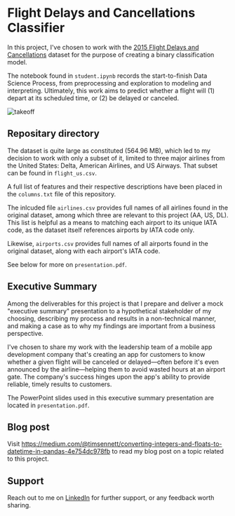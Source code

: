 
# Flight Delays and Cancellations Classifier

In this project, I've chosen to work with the [2015 Flight Delays and Cancellations](https://www.kaggle.com/usdot/flight-delays#flights.csv) dataset for the purpose of creating a binary classification model.

The notebook found in `student.ipynb` records the start-to-finish Data Science Process, from preprocessing and exploration to modeling and interpreting. Ultimately, this work aims to predict whether a flight will (1) depart at its scheduled time, or (2) be delayed or canceled.

![takeoff](https://media.giphy.com/media/l0IyoqulCpw5YqTGE/giphy.gif)


## Repositary directory

The dataset is quite large as constituted (564.96 MB), which led to my decision to work with only a subset of it, limited to three major airlines from the United States: Delta, American Airlines, and US Airways. That subset can be found in `flight_us.csv`.

A full list of features and their respective descriptions have been placed in the `columns.txt` file of this repository.

The inlcuded file `airlines.csv` provides full names of all airlines found in the original dataset, among which three are relevant to this project (AA, US, DL). This list is helpful as a means to matching each airport to its unique IATA code, as the dataset itself references airports by IATA code only.

Likewise, `airports.csv` provides full names of all airports found in the original dataset, along with each airport's IATA code.

See below for more on `presentation.pdf`.


## Executive Summary

Among the deliverables for this project is that I prepare and deliver a mock "executive summary" presentation to a hypothetical stakeholder of my choosing, describing my process and results in a non-technical manner, and making a case as to why my findings are important from a business perspective.

I've chosen to share my work with the leadership team of a mobile app development company that's creating an app for customers to know whether a given flight will be canceled or delayed—often before it's even announced by the airline—helping them to avoid wasted hours at an airport gate. The company's success hinges upon the app's ability to provide reliable, timely results to customers.

The PowerPoint slides used in this executive summary presentation are located in `presentation.pdf`.


## Blog post

Visit https://medium.com/@timsennett/converting-integers-and-floats-to-datetime-in-pandas-4e754dc978fb to read my blog post on a topic related to this project.


## Support 

Reach out to me on [LinkedIn](https://www.linkedin.com/in/timsennett/) for further support, or any feedback worth sharing.
